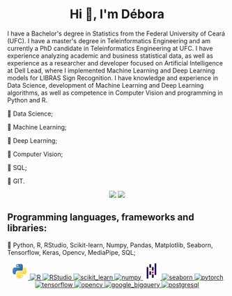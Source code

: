 <h1 align="center">Hi 👋, I'm Débora</h1>

I have a Bachelor's degree in Statistics from the Federal University of Ceará (UFC). I have a master's degree in Teleinformatics Engineering and am currently a PhD candidate in Teleinformatics Engineering at UFC. I have experience analyzing academic and business statistical data, as well as experience as a researcher and developer focused on Artificial Intelligence at Dell Lead, where I implemented Machine Learning and Deep Learning models for LIBRAS Sign Recognition. I have knowledge and experience in Data Science, development of Machine Learning and Deep Learning algorithms, as well as competence in Computer Vision and programming in Python and R.

📌 Data Science;

📌 Machine Learning;

📌 Deep Learning;

📌 Computer Vision;

📌 SQL;

📌 GIT.

<div align="center">
  <a href="https://github.com/DeboraFA"></a>
  
  <img height="180em" src="https://github-readme-stats.vercel.app/api?username=DeboraFA&show_icons=true&theme=tokyonight&include_all_commit=true&count_private=true"/>
    
  <img height="180em" src="https://github-readme-stats.vercel.app/api/top-langs/?username=DeboraFA&layout=compact&langs_count=8&theme=tokyonight"/>
</div>

  ## Programming languages, frameworks and libraries:
  
📌 Python, R, RStudio, Scikit-learn, Numpy, Pandas, Matplotlib, Seaborn, Tensorflow, Keras, Opencv, MediaPipe, SQL;

<p align="center"> 
<!-- python -->  
<a href="https://www.python.org" target="_blank" rel="noreferrer"> <img src="https://raw.githubusercontent.com/devicons/devicon/master/icons/python/python-original.svg" alt="python" width="40" height="40"/> </a> 
<!-- R -->  
<a href="https://www.r-project.org/" target="_blank" rel="noreferrer"> <img src="https://www.r-project.org/logo/Rlogo.png" alt="R" width="40" height="40"/> </a> 
<!-- RStudio -->  
<a href="https://posit.co/" target="_blank" rel="noreferrer"> <img src="https://www.rstudio.com/wp-content/uploads/2018/10/RStudio-Logo.svg" alt="RStudio" width="40" height="40"/> </a>   
<a href="https://scikit-learn.org/" target="_blank" rel="noreferrer"> <img src="https://upload.wikimedia.org/wikipedia/commons/0/05/Scikit_learn_logo_small.svg" alt="scikit_learn" width="40" height="40"/> </a> 
<!--numpy-->  
<a href="https://numpy.org/doc/stable/index.html" target="_blank" rel="noreferrer"> <img src="https://www.vectorlogo.zone/logos/numpy/numpy-ar21.svg" alt="numpy" width="40" height="40"/> </a> 
<!--pandas-->  
<a href="https://pandas.pydata.org/" target="_blank" rel="noreferrer"> <img src="https://raw.githubusercontent.com/devicons/devicon/2ae2a900d2f041da66e950e4d48052658d850630/icons/pandas/pandas-original.svg" alt="pandas" width="40" height="40"/> </a> 
<!-- seaborn -->    
<a href="https://seaborn.pydata.org/" target="_blank" rel="noreferrer"> <img src="https://seaborn.pydata.org/_images/logo-mark-lightbg.svg" alt="seaborn" width="40" height="40"/> </a> 
<!-- pytorch -->    
<a href="https://pytorch.org/" target="_blank" rel="noreferrer"> <img src="https://www.vectorlogo.zone/logos/pytorch/pytorch-icon.svg" alt="pytorch" width="40" height="40"/> </a> 
<!-- tensorflow -->    
<a href="https://www.tensorflow.org" target="_blank" rel="noreferrer"> <img src="https://www.vectorlogo.zone/logos/tensorflow/tensorflow-icon.svg" alt="tensorflow" width="40" height="40"/> </a> 
<!--opencv-->
<a href="https://opencv.org/" target="_blank" rel="noreferrer"> <img src="https://www.vectorlogo.zone/logos/opencv/opencv-icon.svg" alt="opencv" width="40" height="40"/> </a> 
<!--google_bigquery-->
<a href="https://cloud.google.com/bigquery?hl=pt-br" target="_blank" rel="noreferrer"> <img src="https://www.vectorlogo.zone/logos/google_bigquery/google_bigquery-ar21.svg" alt="google_bigquery" height="40"/> </a> 
<!--postgresql-->
<a href="https://www.postgresql.org/" target="_blank" rel="noreferrer"> <img src="https://www.vectorlogo.zone/logos/postgresql/postgresql-ar21.svg" alt="postgresql" height="40"/> </a> 
</p>

